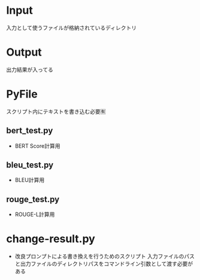 # Input
入力として使うファイルが格納されているディレクトリ
# Output
出力結果が入ってる
# PyFile

スクリプト内にテキストを書き込む必要🈶
## bert_test.py
- BERT Score計算用    
## bleu_test.py
- BLEU計算用
## rouge_test.py
- ROUGE-L計算用

# change-result.py
- 改良プロンプトによる書き換えを行うためのスクリプト
入力ファイルのパスと出力ファイルのディレクトリパスをコマンドライン引数として渡す必要がある